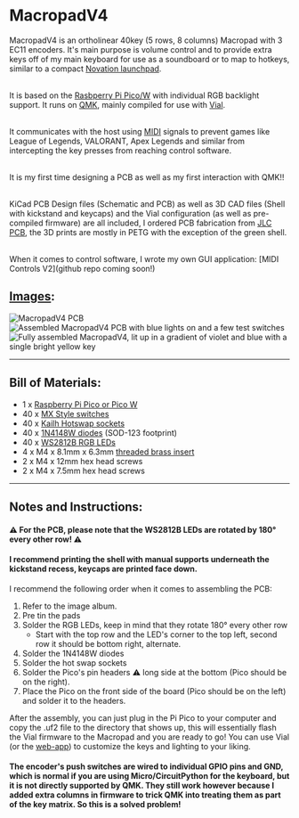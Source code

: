 
# MacropadV4

MacropadV4 is an ortholinear 40key (5 rows, 8 columns) Macropad with 3 EC11 encoders. It's main purpose is volume control and to provide extra keys off of my main keyboard for use as a soundboard or to map to hotkeys, similar to a compact [Novation launchpad](https://us.novationmusic.com/products/launchpad-x). <br></br>

It is based on the [Rasbperry Pi Pico/W](https://www.raspberrypi.com/products/raspberry-pi-pico/) with individual RGB backlight support. It runs on [QMK](https://qmk.fm/), mainly compiled for use with [Vial](https://get.vial.today/). <br></br>

It communicates with the host using [MIDI](https://en.wikipedia.org/wiki/MIDI) signals to prevent games like League of Legends, VALORANT, Apex Legends and similar from intercepting the key presses from reaching control software.<br></br>

It is my first time designing a PCB as well as my first interaction with QMK!!<br></br>

KiCad PCB Design files (Schematic and PCB) as well as 3D CAD files (Shell with kickstand and keycaps) and the Vial configuration (as well as pre-compiled firmware) are all included, I ordered PCB fabrication from [JLC PCB](https://jlcpcb.com/), the 3D prints are mostly in PETG with the exception of the green shell.<br></br>

When it comes to control software, I wrote my own GUI application: [MIDI Controls V2](github repo coming soon!)

## [Images](https://imgur.com/a/dAxaj5x):
![MacropadV4 PCB](https://i.imgur.com/b7WZG4H.jpeg)
![Assembled MacropadV4 PCB with blue lights on and a few test switches](https://i.imgur.com/0g74EcX.jpg)
![Fully assembled MacropadV4, lit up in a gradient of violet and blue with a single bright yellow key](https://i.imgur.com/CvX4Zgg.jpg)

---
## Bill of Materials:
 - 1 x [Raspberry Pi Pico or Pico W](https://www.raspberrypi.com/products/raspberry-pi-pico/)
 - 40 x [MX Style switches](https://www.amazon.com/gp/product/B0C289CZT7/)
 - 40 x [Kailh Hotswap sockets](https://www.amazon.com/gp/product/B0B4W9YMGM/) 
 - 40 x [1N4148W diodes](https://www.amazon.com/gp/product/B0BY6ZL9BH/) (SOD-123 footprint)
 - 40 x [WS2812B RGB LEDs](https://www.ebay.com/itm/266150587894?var=565982726008)
 - 4 x M4 x 8.1mm x 6.3mm [threaded brass insert](https://www.amazon.com/gp/product/B0BFWC4Q9P/)
 - 2 x M4 x 12mm hex head screws
 - 2 x M4 x 7.5mm hex head screws

---

## Notes and Instructions:

#### ⚠️ For the PCB, please note that the WS2812B LEDs are rotated by 180° every other row! ⚠️
#### I recommend printing the shell with manual supports underneath the kickstand recess, keycaps are printed face down.

I recommend the following order when it comes to assembling the PCB:

 1. Refer to the image album.
 2. Pre tin the pads
 3. Solder the RGB LEDs, keep in mind that they rotate 180° every other row
    - Start with the top row and the LED's corner to the top left, second row it should be bottom right, alternate.
 5. Solder the 1N4148W diodes
 6. Solder the hot swap sockets
 7. Solder the Pico's pin headers ⚠️ long side at the bottom (Pico should be on the right).
 8. Place the Pico on the front side of the board (Pico should be on the left) and solder it to the headers.

After the assembly, you can just plug in the Pi Pico to your computer and copy the .uf2 file to the directory that shows up, this will essentially flash the Vial firmware to the Macropad and you are ready to go! You can use Vial (or the [web-app](https://vial.rocks/)) to customize the keys and lighting to your liking.

#### The encoder's push switches are wired to individual GPIO pins and GND, which is normal if you are using Micro/CircuitPython for the keyboard, but it is not directly supported by QMK. They still work however because I added extra columns in firmware to trick QMK into treating them as part of the key matrix. So this is a solved problem!

